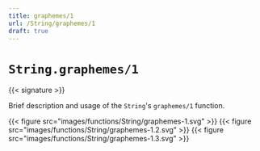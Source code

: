 ```yaml
---
title: graphemes/1
url: /String/graphemes/1
draft: true
---
```


# `String.graphemes/1`

{{< signature >}}

Brief description and usage of the `String`'s `graphemes/1` function.

{{< figure src="images/functions/String/graphemes-1.svg" >}}
{{< figure src="images/functions/String/graphemes-1.2.svg" >}}
{{< figure src="images/functions/String/graphemes-1.3.svg" >}}

